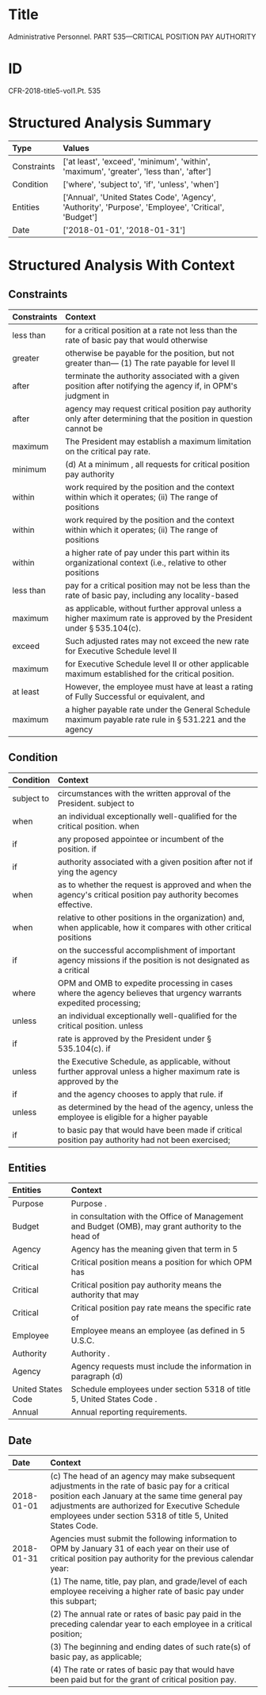# Title

 Administrative Personnel. PART 535—CRITICAL POSITION PAY AUTHORITY


# ID

 CFR-2018-title5-vol1.Pt. 535


# Structured Analysis Summary

| Type        | Values                                                                                               |
|:------------|:-----------------------------------------------------------------------------------------------------|
| Constraints | ['at least', 'exceed', 'minimum', 'within', 'maximum', 'greater', 'less than', 'after']              |
| Condition   | ['where', 'subject to', 'if', 'unless', 'when']                                                      |
| Entities    | ['Annual', 'United States Code', 'Agency', 'Authority', 'Purpose', 'Employee', 'Critical', 'Budget'] |
| Date        | ['2018-01-01', '2018-01-31']                                                                         |


# Structured Analysis With Context

 


## Constraints

| Constraints   | Context                                                                                                                           |
|:--------------|:----------------------------------------------------------------------------------------------------------------------------------|
| less than     | for a critical position at a rate not less than the rate of basic pay that would otherwise                                        |
| greater       | otherwise be payable for the position, but not greater than&#8212; (1) The rate payable for level II                              |
| after         | terminate the authority associated with a given position after notifying the agency if, in OPM's judgment in                      |
| after         | agency may request critical position pay authority only after determining that the position in question cannot be                 |
| maximum       | The President may establish a  maximum  limitation on the critical pay rate.                                                      |
| minimum       | (d) At a  minimum , all requests for critical position pay authority                                                              |
| within        | work required by the position and the context within which it operates; (ii) The range of positions                               |
| within        | work required by the position and the context within which it operates; (ii) The range of positions                               |
| within        | a higher rate of pay under this part within its organizational context (i.e., relative to other positions                         |
| less than     | pay for a critical position may not be less than the rate of basic pay, including any locality-based                              |
| maximum       | as applicable, without further approval unless a higher maximum  rate is approved by the President under &#167;&#8201;535.104(c). |
| exceed        | Such adjusted rates may not  exceed the new rate for Executive Schedule level II                                                  |
| maximum       | for Executive Schedule level II or other applicable maximum  established for the critical position.                               |
| at least      | However, the employee must have  at least a rating of Fully Successful or equivalent, and                                         |
| maximum       | a higher payable rate under the General Schedule maximum payable rate rule in &#167;&#8201;531.221 and the agency                 |


## Condition

| Condition   | Context                                                                                                              |
|:------------|:---------------------------------------------------------------------------------------------------------------------|
| subject to  | circumstances with the written approval of the President. subject to                                                 |
| when        | an individual exceptionally well-qualified for the critical position. when                                           |
| if          | any proposed appointee or incumbent of the position. if                                                              |
| if          | authority associated with a given position after not if ying the agency                                              |
| when        | as to whether the request is approved and when  the agency's critical position pay authority becomes effective.      |
| when        | relative to other positions in the organization) and, when applicable, how it compares with other critical positions |
| if          | on the successful accomplishment of important agency missions if the position is not designated as a critical        |
| where       | OPM and OMB to expedite processing in cases where the agency believes that urgency warrants expedited processing;    |
| unless      | an individual exceptionally well-qualified for the critical position. unless                                         |
| if          | rate is approved by the President under &#167;&#8201;535.104(c). if                                                  |
| unless      | the Executive Schedule, as applicable, without further approval unless a higher maximum rate is approved by the      |
| if          | and the agency chooses to apply that rule. if                                                                        |
| unless      | as determined by the head of the agency, unless the employee is eligible for a higher payable                        |
| if          | to basic pay that would have been made if critical position pay authority had not been exercised;                    |


## Entities

| Entities           | Context                                                                                            |
|:-------------------|:---------------------------------------------------------------------------------------------------|
| Purpose            | Purpose .                                                                                          |
| Budget             | in consultation with the Office of Management and Budget (OMB), may grant authority to the head of |
| Agency             | Agency has the meaning given that term in 5                                                        |
| Critical           | Critical position means a position for which OPM has                                               |
| Critical           | Critical position pay authority means the authority that may                                       |
| Critical           | Critical position pay rate means the specific rate of                                              |
| Employee           | Employee means an employee (as defined in 5 U.S.C.                                                 |
| Authority          | Authority .                                                                                        |
| Agency             | Agency requests must include the information in paragraph (d)                                      |
| United States Code | Schedule employees under section 5318 of title 5, United States Code .                             |
| Annual             | Annual  reporting requirements.                                                                    |


## Date

| Date       | Context                                                                                                                                                                                                                                                             |
|:-----------|:--------------------------------------------------------------------------------------------------------------------------------------------------------------------------------------------------------------------------------------------------------------------|
| 2018-01-01 | (c) The head of an agency may make subsequent adjustments in the rate of basic pay for a critical position each January at the same time general pay adjustments are authorized for Executive Schedule employees under section 5318 of title 5, United States Code. |
| 2018-01-31 | Agencies must submit the following information to OPM by January 31 of each year on their use of critical position pay authority for the previous calendar year:                                                                                                    |
|            |             (1) The name, title, pay plan, and grade/level of each employee receiving a higher rate of basic pay under this subpart;                                                                                                                                |
|            |             (2) The annual rate or rates of basic pay paid in the preceding calendar year to each employee in a critical position;                                                                                                                                  |
|            |             (3) The beginning and ending dates of such rate(s) of basic pay, as applicable;                                                                                                                                                                         |
|            |             (4) The rate or rates of basic pay that would have been paid but for the grant of critical position pay.                                                                                                                                                |


